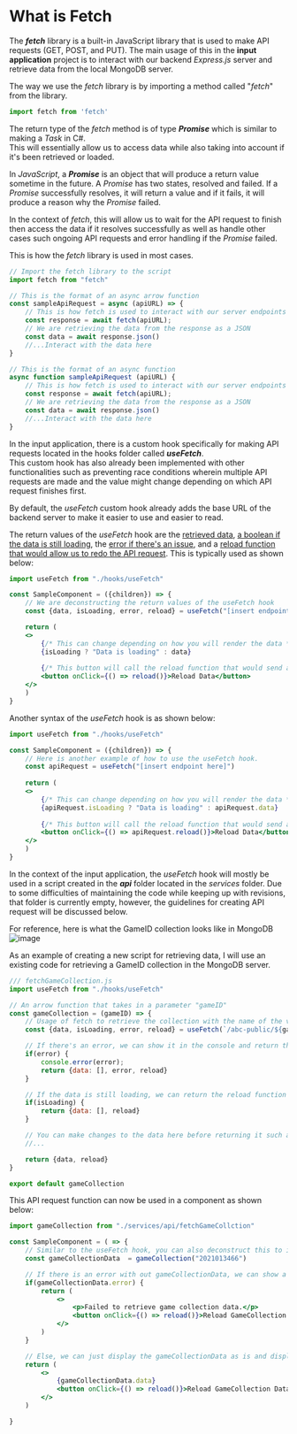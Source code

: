 # What is Fetch
The ***fetch*** library is a built-in JavaScript library that is used to make API requests (GET, POST, and PUT).
The main usage of this in the **input application** project is to interact with our backend *Express.js* server and retrieve data from the local MongoDB server.

The way we use the *fetch* library is by importing a method called "*fetch*" from the library.
```javascript
import fetch from 'fetch'
```

The return type of the *fetch* method is of type ***Promise*** which is similar to making a *Task* in C#.  
This will essentially allow us to access data while also taking into account if it's been retrieved or loaded.  

In *JavaScript*, a ***Promise*** is an object that will produce a return value sometime in the future.
A *Promise* has two states, resolved and failed. If a *Promise* successfully resolves, it will return a value and if it fails, it will produce a reason why the *Promise* failed.

In the context of *fetch*, this will allow us to wait for the API request to finish then access the data if it resolves successfully as well as handle other cases such ongoing API requests and error handling if the *Promise* failed.

This is how the *fetch* library is used in most cases.
```javascript
// Import the fetch library to the script
import fetch from "fetch"

// This is the format of an async arrow function
const sampleApiRequest = async (apiURL) => {
	// This is how fetch is used to interact with our server endpoints
	const response = await fetch(apiURL);
	// We are retrieving the data from the response as a JSON
	const data = await response.json()
	//...Interact with the data here
}

// This is the format of an async function
async function sampleApiRequest (apiURL) {
	// This is how fetch is used to interact with our server endpoints
	const response = await fetch(apiURL);
	// We are retrieving the data from the response as a JSON
	const data = await response.json()
	//...Interact with the data here
}
```


In the input application, there is a custom hook specifically for making API requests located in the hooks folder called ***useFetch***.  
This custom hook has also already been implemented with other functionalities such as preventing race conditions wherein multiple API requests are made and the value might change depending on which API request finishes first.  

By default, the *useFetch* custom hook already adds the base URL of the backend server to make it easier to use and easier to read.  

The return values of the *useFetch* hook are the <u>retrieved data</u>, <u>a boolean if the data is still loading</u>, the <u>error if there's an issue</u>, and a <u>reload function that would allow us to redo the API request</u>.
This is typically used as shown below:
```jsx
import useFetch from "./hooks/useFetch"

const SampleComponent = ({children}) => {
	// We are deconstructing the return values of the useFetch hook
	const {data, isLoading, error, reload} = useFetch("[insert endpoint here]")

	return (
	<>
		{/* This can change depending on how you will render the data */}
		{isLoading ? "Data is loading" : data}
		
		{/* This button will call the reload function that would send another API request */}
		<button onClick={() => reload()}>Reload Data</button>
	</>
	)
}
```
Another syntax of the *useFetch* hook is as shown below:
```jsx
import useFetch from "./hooks/useFetch"

const SampleComponent = ({children}) => {
	// Here is another example of how to use the useFetch hook.
	const apiRequest = useFetch("[insert endpoint here]")
	
	return (
	<>
		{/* This can change depending on how you will render the data */}
		{apiRequest.isLoading ? "Data is loading" : apiRequest.data}
	
		{/* This button will call the reload function that would send another API request */}
		<button onClick={() => apiRequest.reload()}>Reload Data</button>
	</>
	)
}
```

In the context of the input application, the *useFetch* hook will mostly be used in a script created in the ***api*** folder located in the *services* folder.
Due to some difficulties of maintaining the code while keeping up with revisions, that folder is currently empty, however, the guidelines for creating API request will be discussed below.

For reference, here is what the GameID collection looks like in MongoDB
![image](https://github.com/seeeany/abcpublic-input-application/assets/32953723/d2440151-f019-4900-a85a-8bdd846ef219)

As an example of creating a new script for retrieving data, I will use an existing code for retrieving a GameID collection in the MongoDB server.
```javascript
/// fetchGameCollection.js
import useFetch from "./hooks/useFetch"

// An arrow function that takes in a parameter "gameID"
const gameCollection = (gameID) => {
	// Usage of fetch to retrieve the collection with the name of the value of gameID from the MongoDB server called "abc-public"
	const {data, isLoading, error, reload} = useFetch(`/abc-public/${gameID}`)

	// If there's an error, we can show it in the console and return the error as well as the reload function
	if(error) {
		console.error(error);
		return {data: [], error, reload}
	}

	// If the data is still loading, we can return the reload function and a blank array or other default values depending on our needs.
	if(isLoading) {
		return {data: [], reload}
	}

	// You can make changes to the data here before returning it such as sorting the data, splicing the data, or converting it to a different type (array or json).
	//...

	return {data, reload}
}

export default gameCollection
```
This API request function can now be used in a component as shown below:
```jsx
import gameCollection from "./services/api/fetchGameCollction"

const SampleComponent = ( => {
	// Similar to the useFetch hook, you can also deconstruct this to it's return values
	const gameCollectionData  = gameCollection("2021013466")

	// If there is an error with out gameCollectionData, we can show a text saying that it failed to retrieve the game collection data and show a button to reload the API request.
	if(gameCollectionData.error) {
		return (
			<>
				<p>Failed to retrieve game collection data.</p>
				<button onClick={() => reload()}>Reload GameCollection Data</button>
			</>
		)
	}

	// Else, we can just display the gameCollectionData as is and display the button again in the case that the user wants to update the data.
	return (
		<>
			{gameCollectionData.data}
			<button onClick={() => reload()}>Reload GameCollection Data</button>
		</>	
	)

}
```
